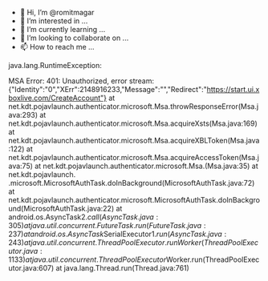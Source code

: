 - 👋 Hi, I’m @romitmagar
- 👀 I’m interested in ...
- 🌱 I’m currently learning ...
- 💞️ I’m looking to collaborate on ...
- 📫 How to reach me ...

<!---
romitmagar/romitmagar is a ✨ special ✨ repository because its `README.md` (this file) appears on your GitHub profile.
You can click the Preview link to take a look at your changes.
--->
java.lang.RuntimeException: 

MSA Error: 401: Unauthorized, error stream:
{"Identity":"0","XErr":2148916233,"Message":"","Redirect":"https://start.ui.xboxlive.com/CreateAccount"}
	at net.kdt.pojavlaunch.authenticator.microsoft.Msa.throwResponseError(Msa.java:293)
	at net.kdt.pojavlaunch.authenticator.microsoft.Msa.acquireXsts(Msa.java:169)
	at net.kdt.pojavlaunch.authenticator.microsoft.Msa.acquireXBLToken(Msa.java:122)
	at net.kdt.pojavlaunch.authenticator.microsoft.Msa.acquireAccessToken(Msa.java:75)
	at net.kdt.pojavlaunch.authenticator.microsoft.Msa.<init>(Msa.java:35)
	at net.kdt.pojavlaunch.
.microsoft.MicrosoftAuthTask.doInBackground(MicrosoftAuthTask.java:72)
	at net.kdt.pojavlaunch.authenticator.microsoft.MicrosoftAuthTask.doInBackground(MicrosoftAuthTask.java:22)
	at android.os.AsyncTask$2.call(AsyncTask.java:305)
	at java.util.concurrent.FutureTask.run(FutureTask.java:237)
	at android.os.AsyncTask$SerialExecutor$1.run(AsyncTask.java:243)
	at java.util.concurrent.ThreadPoolExecutor.runWorker(ThreadPoolExecutor.java:1133)
	at java.util.concurrent.ThreadPoolExecutor$Worker.run(ThreadPoolExecutor.java:607)
	at java.lang.Thread.run(Thread.java:761)
